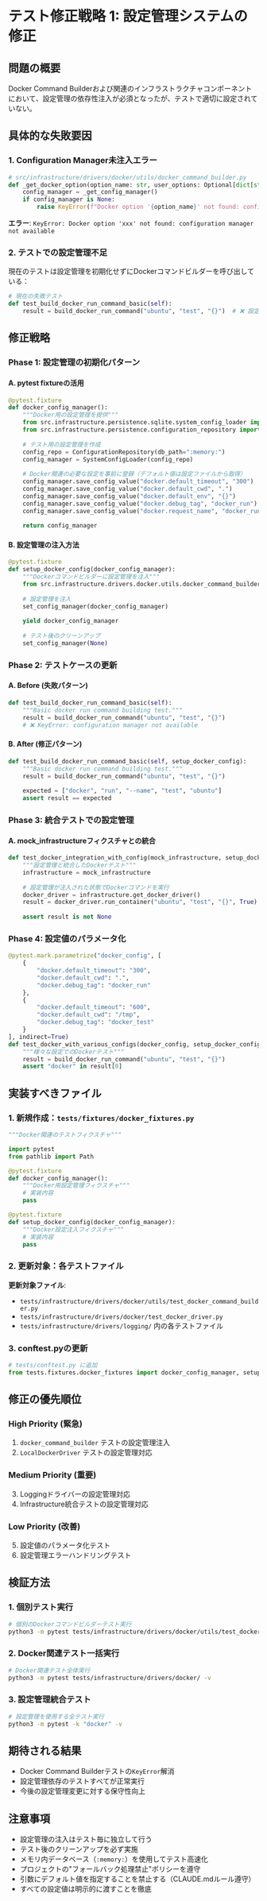 # テスト修正戦略 1: 設定管理システムの修正

## 問題の概要

Docker Command Builderおよび関連のインフラストラクチャコンポーネントにおいて、設定管理の依存性注入が必須となったが、テストで適切に設定されていない。

## 具体的な失敗要因

### 1. Configuration Manager未注入エラー

```python
# src/infrastructure/drivers/docker/utils/docker_command_builder.py
def _get_docker_option(option_name: str, user_options: Optional[dict[str, Any]]) -> Any:
    config_manager = _get_config_manager()
    if config_manager is None:
        raise KeyError(f"Docker option '{option_name}' not found: configuration manager not available")
```

**エラー**: `KeyError: Docker option 'xxx' not found: configuration manager not available`

### 2. テストでの設定管理不足

現在のテストは設定管理を初期化せずにDockerコマンドビルダーを呼び出している：

```python
# 現在の失敗テスト
def test_build_docker_run_command_basic(self):
    result = build_docker_run_command("ubuntu", "test", "{}")  # ❌ 設定管理なし
```

## 修正戦略

### Phase 1: 設定管理の初期化パターン

#### A. pytest fixtureの活用

```python
@pytest.fixture
def docker_config_manager():
    """Docker用の設定管理を提供"""
    from src.infrastructure.persistence.sqlite.system_config_loader import SystemConfigLoader
    from src.infrastructure.persistence.configuration_repository import ConfigurationRepository
    
    # テスト用の設定管理を作成
    config_repo = ConfigurationRepository(db_path=":memory:")
    config_manager = SystemConfigLoader(config_repo)
    
    # Docker関連の必要な設定を事前に登録（デフォルト値は設定ファイルから取得）
    config_manager.save_config_value("docker.default_timeout", "300")
    config_manager.save_config_value("docker.default_cwd", ".")
    config_manager.save_config_value("docker.default_env", "{}")
    config_manager.save_config_value("docker.debug_tag", "docker_run")
    config_manager.save_config_value("docker.request_name", "docker_run_request")
    
    return config_manager
```

#### B. 設定管理の注入方法

```python
@pytest.fixture
def setup_docker_config(docker_config_manager):
    """Dockerコマンドビルダーに設定管理を注入"""
    from src.infrastructure.drivers.docker.utils.docker_command_builder import set_config_manager
    
    # 設定管理を注入
    set_config_manager(docker_config_manager)
    
    yield docker_config_manager
    
    # テスト後のクリーンアップ
    set_config_manager(None)
```

### Phase 2: テストケースの更新

#### A. Before (失敗パターン)

```python
def test_build_docker_run_command_basic(self):
    """Basic docker run command building test."""
    result = build_docker_run_command("ubuntu", "test", "{}")
    # ❌ KeyError: configuration manager not available
```

#### B. After (修正パターン)

```python
def test_build_docker_run_command_basic(self, setup_docker_config):
    """Basic docker run command building test."""
    result = build_docker_run_command("ubuntu", "test", "{}")
    
    expected = ["docker", "run", "--name", "test", "ubuntu"]
    assert result == expected
```

### Phase 3: 統合テストでの設定管理

#### A. mock_infrastructureフィクスチャとの統合

```python
def test_docker_integration_with_config(mock_infrastructure, setup_docker_config):
    """設定管理と統合したDockerテスト"""
    infrastructure = mock_infrastructure
    
    # 設定管理が注入された状態でDockerコマンドを実行
    docker_driver = infrastructure.get_docker_driver()
    result = docker_driver.run_container("ubuntu", "test", "{}", True)
    
    assert result is not None
```

### Phase 4: 設定値のパラメータ化

```python
@pytest.mark.parametrize("docker_config", [
    {
        "docker.default_timeout": "300",
        "docker.default_cwd": ".",
        "docker.debug_tag": "docker_run"
    },
    {
        "docker.default_timeout": "600", 
        "docker.default_cwd": "/tmp",
        "docker.debug_tag": "docker_test"
    }
], indirect=True)
def test_docker_with_various_configs(docker_config, setup_docker_config):
    """様々な設定でのDockerテスト"""
    result = build_docker_run_command("ubuntu", "test", "{}")
    assert "docker" in result[0]
```

## 実装すべきファイル

### 1. 新規作成：`tests/fixtures/docker_fixtures.py`

```python
"""Docker関連のテストフィクスチャ"""

import pytest
from pathlib import Path

@pytest.fixture
def docker_config_manager():
    """Docker用設定管理フィクスチャ"""
    # 実装内容
    pass

@pytest.fixture  
def setup_docker_config(docker_config_manager):
    """Docker設定注入フィクスチャ"""
    # 実装内容
    pass
```

### 2. 更新対象：各テストファイル

**更新対象ファイル**:
- `tests/infrastructure/drivers/docker/utils/test_docker_command_builder.py`
- `tests/infrastructure/drivers/docker/test_docker_driver.py`
- `tests/infrastructure/drivers/logging/` 内の各テストファイル

### 3. conftest.pyの更新

```python
# tests/conftest.py に追加
from tests.fixtures.docker_fixtures import docker_config_manager, setup_docker_config
```

## 修正の優先順位

### High Priority (緊急)
1. `docker_command_builder` テストの設定管理注入
2. `LocalDockerDriver` テストの設定管理対応

### Medium Priority (重要)
3. Loggingドライバーの設定管理対応
4. Infrastructure統合テストの設定管理対応

### Low Priority (改善)
5. 設定値のパラメータ化テスト
6. 設定管理エラーハンドリングテスト

## 検証方法

### 1. 個別テスト実行
```bash
# 個別のDockerコマンドビルダーテスト実行
python3 -m pytest tests/infrastructure/drivers/docker/utils/test_docker_command_builder.py::TestDockerCommandBuilder::test_build_docker_run_command_basic -v
```

### 2. Docker関連テスト一括実行
```bash
# Docker関連テスト全体実行
python3 -m pytest tests/infrastructure/drivers/docker/ -v
```

### 3. 設定管理統合テスト
```bash
# 設定管理を使用する全テスト実行
python3 -m pytest -k "docker" -v
```

## 期待される結果

- Docker Command Builderテストの`KeyError`解消
- 設定管理依存のテストすべてが正常実行
- 今後の設定管理変更に対する保守性向上

## 注意事項

- 設定管理の注入はテスト毎に独立して行う
- テスト後のクリーンアップを必ず実施
- メモリ内データベース（`:memory:`）を使用してテスト高速化
- プロジェクトの"フォールバック処理禁止"ポリシーを遵守
- 引数にデフォルト値を指定することを禁止する（CLAUDE.mdルール遵守）
- すべての設定値は明示的に渡すことを徹底